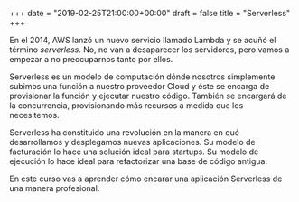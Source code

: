+++
date = "2019-02-25T21:00:00+00:00"
draft = false
title = "Serverless"
+++

En el 2014, AWS lanzó un nuevo servicio llamado Lambda y se acuñó el término *serverless*. No, no van a desaparecer los servidores, pero vamos a empezar a no preocuparnos tanto por ellos.

Serverless es un modelo de computación dónde nosotros simplemente subimos una función a nuestro proveedor Cloud y éste se encarga de provisionar la función y ejecutar nuestro código. También se encargará de la concurrencia, provisionando más recursos a medida que los necesitemos.

Serverless ha constituido una revolución en la manera en qué desarrollamos y desplegamos nuevas aplicaciones. Su modelo de facturación lo hace una solución ideal para startups. Su modelo de ejecución lo hace ideal para refactorizar una base de código antigua.

En este curso vas a aprender cómo encarar una aplicación Serverless de una manera profesional.
